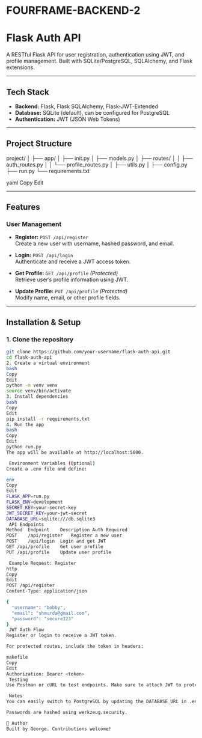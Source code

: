# FOURFRAME-BACKEND-2
# Flask Auth API

A RESTful Flask API for user registration, authentication using JWT, and profile management. Built with SQLite/PostgreSQL, SQLAlchemy, and Flask extensions.

---

##  Tech Stack

- **Backend:** Flask, Flask SQLAlchemy, Flask-JWT-Extended
- **Database:** SQLite (default), can be configured for PostgreSQL
- **Authentication:** JWT (JSON Web Tokens)

---

##  Project Structure

project/
│
├── app/
│ ├── init.py
│ ├── models.py
│ ├── routes/
│ │ ├── auth_routes.py
│ │ └── profile_routes.py
│ ├── utils.py
│
├── config.py
├── run.py
└── requirements.txt

yaml
Copy
Edit

---

##  Features

###  User Management

- **Register:** `POST /api/register`  
  Create a new user with username, hashed password, and email.

- **Login:** `POST /api/login`  
  Authenticate and receive a JWT access token.

- **Get Profile:** `GET /api/profile` *(Protected)*  
  Retrieve user’s profile information using JWT.

- **Update Profile:** `PUT /api/profile` *(Protected)*  
  Modify name, email, or other profile fields.

---

##  Installation & Setup

### 1. Clone the repository

```bash
git clone https://github.com/your-username/flask-auth-api.git
cd flask-auth-api
2. Create a virtual environment
bash
Copy
Edit
python -m venv venv
source venv/bin/activate  
3. Install dependencies
bash
Copy
Edit
pip install -r requirements.txt
4. Run the app
bash
Copy
Edit
python run.py
The app will be available at http://localhost:5000.

 Environment Variables (Optional)
Create a .env file and define:

env
Copy
Edit
FLASK_APP=run.py
FLASK_ENV=development
SECRET_KEY=your-secret-key
JWT_SECRET_KEY=your-jwt-secret
DATABASE_URL=sqlite:///db.sqlite3
 API Endpoints
Method	Endpoint	Description	Auth Required
POST	/api/register	Register a new user	
POST	/api/login	Login and get JWT	
GET	/api/profile	Get user profile	
PUT	/api/profile	Update user profile	

 Example Request: Register
http
Copy
Edit
POST /api/register
Content-Type: application/json

{
  "username": "bobby",
  "email": "shmurda@gmail.com",
  "password": "secure123"
}
 JWT Auth Flow
Register or login to receive a JWT token.

For protected routes, include the token in headers:

makefile
Copy
Edit
Authorization: Bearer <token>
 Testing
Use Postman or cURL to test endpoints. Make sure to attach JWT to protected routes.

 Notes
You can easily switch to PostgreSQL by updating the DATABASE_URL in .env.

Passwords are hashed using werkzeug.security.

👨 Author
Built by George. Contributions welcome!